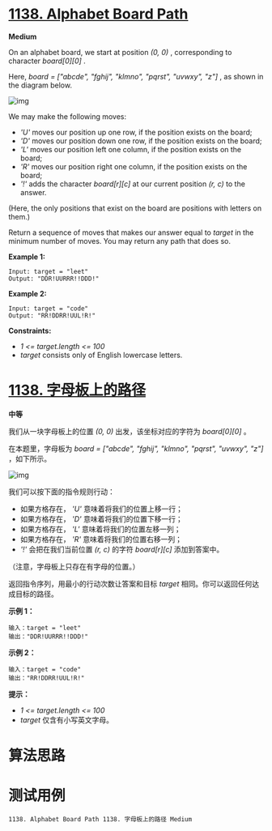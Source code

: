 # [1138. Alphabet Board Path][enTitle]

**Medium**

On an alphabet board, we start at position  *(0, 0)* , corresponding to character  *board[0][0]* .

Here,  *board = ["abcde", "fghij", "klmno", "pqrst", "uvwxy", "z"]* , as shown in the diagram below.

![img](https://assets.leetcode.com/uploads/2019/07/28/azboard.png)

We may make the following moves:

-  *'U'*  moves our position up one row, if the position exists on the board; 
-  *'D'*  moves our position down one row, if the position exists on the board; 
-  *'L'*  moves our position left one column, if the position exists on the board; 
-  *'R'*  moves our position right one column, if the position exists on the board; 
-  *'!'*  adds the character  *board[r][c]*  at our current position  *(r, c)*  to the answer.

(Here, the only positions that exist on the board are positions with letters on them.)

Return a sequence of moves that makes our answer equal to  *target*  in the minimum number of moves. You may return any path that does so.



**Example 1:** 

```
Input: target = "leet"
Output: "DDR!UURRR!!DDD!"

```

**Example 2:** 

```
Input: target = "code"
Output: "RR!DDRR!UUL!R!"

```



**Constraints:** 

-  *1 <= target.length <= 100*  
-  *target*  consists only of English lowercase letters.


# [1138. 字母板上的路径][cnTitle]

**中等**

我们从一块字母板上的位置  *(0, 0)*  出发，该坐标对应的字符为  *board[0][0]* 。

在本题里，字母板为 *board = ["abcde", "fghij", "klmno", "pqrst", "uvwxy", "z"]* ，如下所示。

![img](https://assets.leetcode.com/uploads/2019/07/28/azboard.png)

我们可以按下面的指令规则行动：

- 如果方格存在， *'U'*  意味着将我们的位置上移一行； 
- 如果方格存在， *'D'*  意味着将我们的位置下移一行； 
- 如果方格存在， *'L'*  意味着将我们的位置左移一列； 
- 如果方格存在， *'R'*  意味着将我们的位置右移一列； 
-  *'!'*  会把在我们当前位置  *(r, c)*  的字符  *board[r][c]*  添加到答案中。

（注意，字母板上只存在有字母的位置。）

返回指令序列，用最小的行动次数让答案和目标  *target*  相同。你可以返回任何达成目标的路径。



**示例 1：** 

```
输入：target = "leet"
输出："DDR!UURRR!!DDD!"

```

**示例 2：** 

```
输入：target = "code"
输出："RR!DDRR!UUL!R!"

```



**提示：** 

-  *1 <= target.length <= 100*  
-  *target*  仅含有小写英文字母。




# 算法思路

# 测试用例
```
1138. Alphabet Board Path 1138. 字母板上的路径 Medium
```

[enTitle]: https://leetcode.com/problems/alphabet-board-path/
[cnTitle]: https://leetcode-cn.com/problems/alphabet-board-path/

